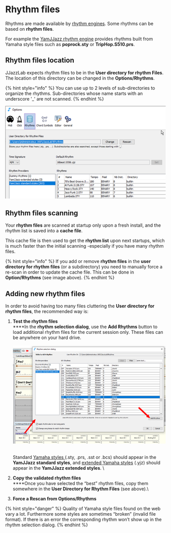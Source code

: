 # Rhythm files

Rhythms are made available by [rhythm engines](../rhythm-engines/overview.md). Some rhythms can be based on **rhythm files**.&#x20;

For example the [YamJJazz rhythm engine](../rhythm-engines/yamjjazz-rhythm-engine/) provides rhythms built from Yamaha style files such as **poprock.sty** or **TripHop.S510.prs**.

## Rhythm files location <a href="#rhythm-files-location" id="rhythm-files-location"></a>

JJazzLab expects rhythm files to be in the **User directory for rhythm Files**. The location of this directory can be changed in the **Options/Rhythms**.&#x20;

{% hint style="info" %}
You can use up to 2 levels of sub-directories to organize the rhythms. Sub-directories whose name starts with an underscore '\_' are not scanned.
{% endhint %}

![](../.gitbook/assets/userdirforrhythmfiles.png)

## Rhythm files scanning <a href="#rhythm-files-scanning" id="rhythm-files-scanning"></a>

Your **rhythm files** are scanned at startup only upon a fresh install, and the rhythm list is saved into a **cache file**.

This cache file is then used to get the **rhythm list** upon next startups, which is much faster than the initial scanning -especially if you have many rhythm files.&#x20;

{% hint style="info" %}
If you add or remove **rhythm files** in the **user directory for rhythm files** (or a subdirectory) you need to manually force a re-scan in order to update the cache file. This can be done in **Option/Rhythms** (see image above).
{% endhint %}

## Adding new rhythm files <a href="#adding-new-rhythm-files" id="adding-new-rhythm-files"></a>

In order to avoid having too many files cluttering the **User directory for rhythm files**, the recommended way is:

1.  **Test the rhythm files**\
    ****In the **rhythm selection dialog**, use the **Add Rhythms** button to load additional rhythm files for the current session only. These files can be anywhere on your hard drive.\
    \
    &#x20;<img src="../.gitbook/assets/addrhythmsbutton.png" alt="" data-size="original">&#x20;

    \
    Standard [Yamaha styles ](../rhythm-engines/yamjjazz-rhythm-engine/yamaha-styles.md)(.sty, .prs, .sst or .bcs) should appear in the **YamJJazz standard styles**, and [extended Yamaha styles](../rhythm-engines/yamjjazz-rhythm-engine/extended-yamaha-styles.md) (.yjz) should appear in the **YamJJazz extended styles**. \

2. **Copy the validated rhythm files**\
   ****Once you have selected the “best” rhythm files, copy them somewhere in the **User Directory for Rhythm Files** (see above).\

3. **Force a Rescan from Options/Rhythms**

{% hint style="danger" %}
Quality of Yamaha style files found on the web vary a lot. Furthermore some styles are sometimes “broken” (invalid file format). If there is an error the corresponding rhythm won’t show up in the rhythm selection dialog.
{% endhint %}
